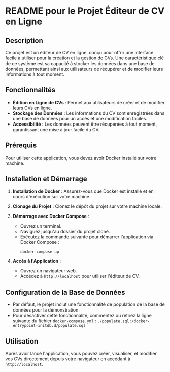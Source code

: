 # README pour le Projet Éditeur de CV en Ligne

## Description

Ce projet est un éditeur de CV en ligne, conçu pour offrir une interface facile à utiliser pour la création et la gestion de CVs. Une caractéristique clé de ce système est sa capacité à stocker les données dans une base de données, permettant ainsi aux utilisateurs de récupérer et de modifier leurs informations à tout moment.

## Fonctionnalités

- **Édition en Ligne de CVs** : Permet aux utilisateurs de créer et de modifier leurs CVs en ligne.
- **Stockage des Données** : Les informations du CV sont enregistrées dans une base de données pour un accès et une modification faciles.
- **Accessibilité** : Les données peuvent être récupérées à tout moment, garantissant une mise à jour facile du CV.

## Prérequis

Pour utiliser cette application, vous devez avoir Docker installé sur votre machine.

## Installation et Démarrage

1. **Installation de Docker** : Assurez-vous que Docker est installé et en cours d'exécution sur votre machine.

2. **Clonage du Projet** : Clonez le dépôt du projet sur votre machine locale.

3. **Démarrage avec Docker Compose** :
    - Ouvrez un terminal.
    - Naviguez jusqu'au dossier du projet cloné.
    - Exécutez la commande suivante pour démarrer l'application via Docker Compose :
      ```
      docker-compose up
      ```

4. **Accès à l'Application** :
    - Ouvrez un navigateur web.
    - Accédez à `http://localhost` pour utiliser l'éditeur de CV.

## Configuration de la Base de Données

- Par défaut, le projet inclut une fonctionnalité de population de la base de données pour la démonstration.
- Pour désactiver cette fonctionnalité, commentez ou retirez la ligne suivante du fichier `docker-compose.yml` : `./populate.sql:/docker-entrypoint-initdb.d/populate.sql`


## Utilisation

Après avoir lancé l'application, vous pouvez créer, visualiser, et modifier vos CVs directement depuis votre navigateur en accédant à `http://localhost`.
